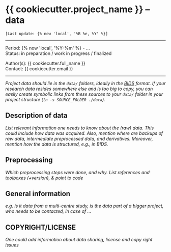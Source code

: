 # {{ cookiecutter.project_name }} – **data**

`[Last update: {% now 'local', '%B %e, %Y' %}]`

***
Period: {% now 'local', '%Y-%m' %} - ... <br>
Status: in preparation / work in progress / finalized

Author(s): {{ cookiecutter.full_name }} <br>
Contact:   {{ cookiecutter.email }}

***

*Project data should lie in the `data/` folders, ideally in the [BIDS](https://bids-specification.readthedocs.io/en/stable/) format.
If your research data resides somewhere else and is too big to copy, you can easily create symbolic links from these sources to your `data/` folder in your project structure (`ln -s SOURCE_FOLDER ./data`).*

## Description of data

*List relevant information one needs to know about the (raw) data.
This could include how data was acquired.
Also, mention where are backups of raw data, intermediate preprocessed data, and derivatives.
Moreover, mention how the data is structured, e.g., in BIDS.*

## Preprocessing

*Which preprocessing steps were done, and why. List references and toolboxes (+version), & point to code*

## General information

*e.g. is it data from a multi-centre study, is the data part of a bigger project, who needs to be contacted, in case of ...*

## COPYRIGHT/LICENSE

*One could add information about data sharing, license and copy right issues*
